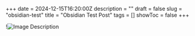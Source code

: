 +++
date = 2024-12-15T16:20:00Z
description = ""
draft = false
slug = "obsidian-test"
title = "Obsidian Test Post"
tags = []
showToc = false
+++

!![Image Description](Pasted%20image%2020241215153441.png)